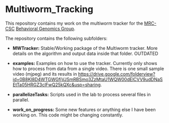 # Multiworm_Tracking

This repository contains my work on the multiworm tracker for the [MRC-CSC](http://csc.mrc.ac.uk/) [Behavioral Genomics Group](http://behave.csc.mrc.ac.uk/).

The repository contains the following subfolders:

- **MWTracker:** Stable/Working package of the Multiworm tracker. More details on the algorithm and output data inside that folder.
OUTDATED
- **examples:**  Examples on how to use the tracker. Currently only shows how to process from data from a single video. There is one small sample video (mjpeg) and its results in https://drive.google.com/folderview?id=0B8Kl8D4WTGWGfjVJSmRBSmo3ZzMtaU1WQW00dElCVV9udDNaSEtTa05HRGZ3clFwQ25kQXc&usp=sharing.

- **parallelizeTasks:** Scripts used in the lab to process several files in parallel. 
- **work_on_progress:** Some new features or anything else I have been working on. This code might be changing constantly.

